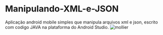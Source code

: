 # Manipulando-XML-e-JSON
Aplicação android mobile simples que manipula arquivos xml e json, escrito com codigo JAVA na plataforma do Android Studio.
![mollier](https://user-images.githubusercontent.com/54155091/172067779-1676cca5-7f95-4206-a5c9-b00773ee2208.png)
